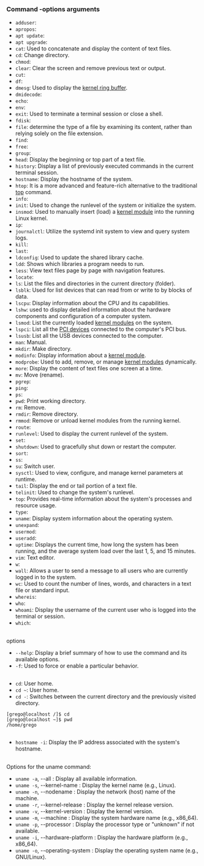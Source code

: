 ### Command -options arguments

- `adduser`:
- `apropos`: 
- `apt update`: 
- `apt upgrade`:
- `cat`: Used to concatenate and display the content of text files.
- `cd`: Change directory.
- `chmod`: 
- `clear`: Clear the screen and remove previous text or output.
- `cut`:
- `df`: 
- `dmesg`: Used to display the [kernel ring buffer](https://github.com/guilhermemoraes1/commands/blob/main/lpic.md#kernel-ring-buffer).
- `dmidecode`:
- `echo`:
- `env`: 
- `exit`: Used to terminate a terminal session or close a shell.
- `fdisk`: 
- `file`: determine the type of a file by examining its content, rather than relying solely on the file extension.
- `find`: 
- `free`:
- `group`: 
- `head`: Display the beginning or top part of a text file.
- `history`: Display a list of previously executed commands in the current terminal session. 
- `hostname`: Display the hostname of the system.
- `htop`: It is a more advanced and feature-rich alternative to the traditional [top](#top) command.
- `info`: 
- `init`: Used to change the runlevel of the system or initialize the system.
- `insmod`: Used to manually insert (load) a [kernel module](https://github.com/guilhermemoraes1/commands/blob/main/lpic.md#kernel-modules) into the running Linux kernel.
- `ip`: 
- `journalctl`: Utilize the systemd init system to view and query system logs.
- `kill`: 
- `last`:
- `ldconfig`: Used to update the shared library cache.
- `ldd`: Shows which libraries a program needs to run.
- `less`: View text files page by page with navigation features.
- `locate`: 
- `ls`: List the files and directories in the current directory (folder).
- `lsblk`: Used for list devices that can read from or write to by blocks of data.
- `lscpu`: Display information about the CPU and its capabilities.
- `lshw`: used to display detailed information about the hardware components and configuration of a computer system.
- `lsmod`: List the currently loaded [kernel modules](https://github.com/guilhermemoraes1/commands/blob/main/lpic.md#kernel-modules) on the system.
- `lspci`: List all the [PCI devices](https://github.com/guilhermemoraes1/commands/blob/main/lpic.md#pci) connected to the computer's PCI bus.
- `lsusb`: List all the USB  devices connected to the computer.
- `man`: Manual.
- `mkdir`: Make directory.
- `modinfo`: Display information about a [kernel module](https://github.com/guilhermemoraes1/commands/blob/main/lpic.md#kernel-modules).
- `modprobe`: Used to add, remove, or manage [kernel modules](https://github.com/guilhermemoraes1/commands/blob/main/lpic.md#kernel-modules) dynamically.
- `more`: Display the content of text files one screen at a time.
- `mv`: Move (rename).
- `pgrep`:
- `ping`:
- `ps`: 
- `pwd`: Print working directory.
- `rm`: Remove.
- `rmdir`: Remove directory.
- `rmmod`: Remove or unload kernel modules from the running kernel.
- `route`: 
- `runlevel`: Used to display the current runlevel of the system.
- `set`: 
- `shutdown`: Used to gracefully shut down or restart the computer.
- `sort`:
- `ss`: 
- `su`: Switch user.
- `sysctl`: Used to view, configure, and manage kernel parameters at runtime.
- `tail`: Display the end or tail portion of a text file.
- `telinit`: Used to change the system's runlevel.
- <a name="top"></a>`top`: Provides real-time information about the system's processes and resource usage.
- `type`: 
- `uname`: Display system information about the operating system.
- `unexpand`:
- `usermod`:
- `useradd`:
- `uptime`: Displays the current time, how long the system has been running, and the average system load over the last 1, 5, and 15 minutes.
- `vim`: Text editor.
- `w`: 
- `wall`: Allows a user to send a message to all users who are currently logged in to the system.
- `wc`: Used to count the number of lines, words, and characters in a text file or standard input.
- `whereis`:
- `who`: 
- `whoami`: Display the username of the current user who is logged into the terminal or session.
- `which`: 

##
options

- `--help`: Display a brief summary of how to use the command and its available options.
- `-f`:  Used to force or enable a particular behavior.

##

- `cd`: User home.
- `cd ~`: User home.
- `cd -`: Switches between the current directory and the previously visited directory.

``` console
[grego@localhost /]$ cd
[grego@localhost ~]$ pwd
/home/grego
```

## 

- `hostname -i`: Display the IP address associated with the system's hostname.

## 

Options for the uname command:

- `uname -a`, --all            : Display all available information.
- `uname -s`, --kernel-name    : Display the kernel name (e.g., Linux).
- `uname -n`, --nodename       : Display the network (host) name of the machine.
- `uname -r`, --kernel-release : Display the kernel release version.
- `uname -v`, --kernel-version : Display the kernel version.
- `uname -m`, --machine        : Display the system hardware name (e.g., x86_64).
- `uname -p`, --processor      : Display the processor type or "unknown" if not available.
- `uname -i`, --hardware-platform : Display the hardware platform (e.g., x86_64).
- `uname -o`, --operating-system : Display the operating system name (e.g., GNU/Linux).
